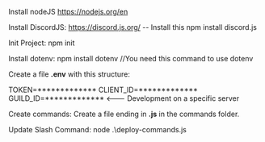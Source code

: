 Install nodeJS
https://nodejs.org/en


Install DiscordJS:
https://discord.js.org/ -- Install this
npm install discord.js

Init Project: 
npm init

Install dotenv:
npm install dotenv //You need this command to use dotenv

Create a file **.env**  with this structure: 

TOKEN=*************
CLIENT_ID=*************
GUILD_ID=************* <--- Development on a specific server

Create commands:
Create a file ending in **.js** in the commands folder.

Update Slash Command:
node .\deploy-commands.js